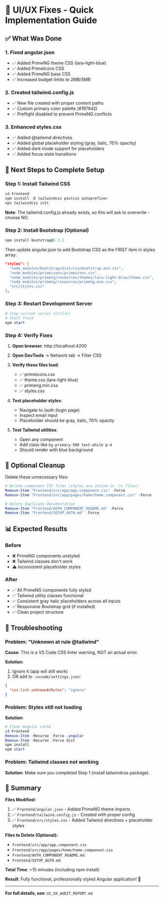 # 🚀 UI/UX Fixes - Quick Implementation Guide

## ✅ What Was Done

### 1. Fixed angular.json
- ✅ Added PrimeNG theme CSS (lara-light-blue)
- ✅ Added PrimeIcons CSS
- ✅ Added PrimeNG base CSS
- ✅ Increased budget limits to 2MB/5MB

### 2. Created tailwind.config.js
- ✅ New file created with proper content paths
- ✅ Custom primary color palette (#1976d2)
- ✅ Preflight disabled to prevent PrimeNG conflicts

### 3. Enhanced styles.css
- ✅ Added @tailwind directives
- ✅ Added global placeholder styling (gray, italic, 70% opacity)
- ✅ Added dark mode support for placeholders
- ✅ Added focus state transitions

## 🔧 Next Steps to Complete Setup

### Step 1: Install Tailwind CSS

```powershell
cd Frontend
npm install -D tailwindcss postcss autoprefixer
npx tailwindcss init
```

**Note**: The tailwind.config.js already exists, so this will ask to overwrite - choose NO.

### Step 2: Install Bootstrap (Optional)

```powershell
npm install bootstrap@5.3.2
```

Then update angular.json to add Bootstrap CSS as the FIRST item in styles array:

```json
"styles": [
  "node_modules/bootstrap/dist/css/bootstrap.min.css",
  "node_modules/primeicons/primeicons.css",
  "node_modules/primeng/resources/themes/lara-light-blue/theme.css",
  "node_modules/primeng/resources/primeng.min.css",
  "src/styles.css"
],
```

### Step 3: Restart Development Server

```powershell
# Stop current server (Ctrl+C)
# Start fresh
npm start
```

### Step 4: Verify Fixes

1. **Open browser**: http://localhost:4200
2. **Open DevTools** → Network tab → Filter CSS
3. **Verify these files load**:
   - ✅ primeicons.css
   - ✅ theme.css (lara-light-blue)
   - ✅ primeng.min.css
   - ✅ styles.css

4. **Test placeholder styles**:
   - Navigate to /auth (login page)
   - Inspect email input
   - Placeholder should be gray, italic, 70% opacity

5. **Test Tailwind utilities**:
   - Open any component
   - Add class like `bg-primary-500 text-white p-4`
   - Should render with blue background

## 🧹 Optional Cleanup

Delete these unnecessary files:

```powershell
# Delete component CSS files (styles are inline in .ts files)
Remove-Item "Frontend/src/app/app.component.css" -Force
Remove-Item "Frontend/src/app/pages/home/home.component.css" -Force

# Delete duplicate documentation
Remove-Item "Frontend/AUTH_COMPONENT_README.md" -Force
Remove-Item "Frontend/SETUP_AUTH.md" -Force
```

## 📊 Expected Results

### Before
- ❌ PrimeNG components unstyled
- ❌ Tailwind classes don't work
- ⚠️ Inconsistent placeholder styles

### After
- ✅ All PrimeNG components fully styled
- ✅ Tailwind utility classes functional
- ✅ Consistent gray italic placeholders across all inputs
- ✅ Responsive Bootstrap grid (if installed)
- ✅ Clean project structure

## 🚨 Troubleshooting

### Problem: "Unknown at rule @tailwind"

**Cause**: This is a VS Code CSS linter warning, NOT an actual error.

**Solution**: 
1. Ignore it (app will still work)
2. OR add to `.vscode/settings.json`:
```json
{
  "css.lint.unknownAtRules": "ignore"
}
```

### Problem: Styles still not loading

**Solution**:
```powershell
# Clear Angular cache
cd Frontend
Remove-Item -Recurse -Force .angular
Remove-Item -Recurse -Force dist
npm install
npm start
```

### Problem: Tailwind classes not working

**Solution**: Make sure you completed Step 1 (install tailwindcss package).

## 📝 Summary

**Files Modified:**
1. ✅ `Frontend/angular.json` - Added PrimeNG theme imports
2. ✅ `Frontend/tailwind.config.js` - Created with proper config
3. ✅ `Frontend/src/styles.css` - Added Tailwind directives + placeholder styles

**Files to Delete (Optional):**
- `Frontend/src/app/app.component.css`
- `Frontend/src/app/pages/home/home.component.css`
- `Frontend/AUTH_COMPONENT_README.md`
- `Frontend/SETUP_AUTH.md`

**Total Time**: ~15 minutes (including npm install)

**Result**: Fully functional, professionally styled Angular application! 🎉

---

**For full details, see**: `UI_UX_AUDIT_REPORT.md`
